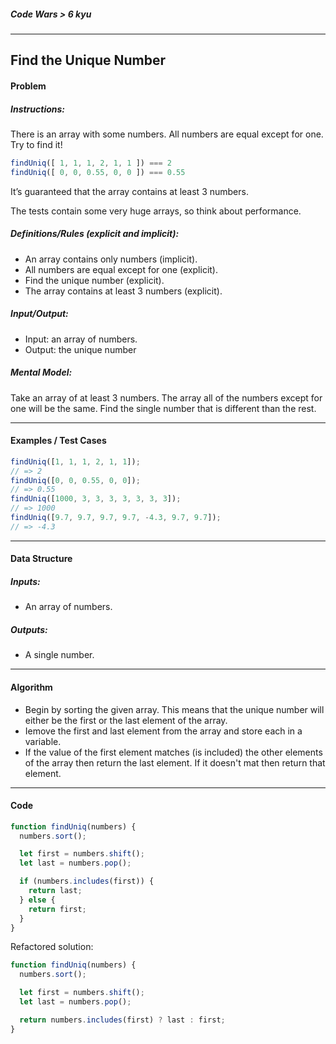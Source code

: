 ##### Code Wars > 6 kyu

---

## Find the Unique Number

#### Problem

##### Instructions:

There is an array with some numbers. All numbers are equal except for one. Try to find it!

```javascript
findUniq([ 1, 1, 1, 2, 1, 1 ]) === 2
findUniq([ 0, 0, 0.55, 0, 0 ]) === 0.55
```

It’s guaranteed that the array contains at least 3 numbers.

The tests contain some very huge arrays, so think about performance.

##### Definitions/Rules (explicit and implicit):

* An array contains only numbers (implicit).
* All numbers are equal except for one (explicit).
* Find the unique number (explicit).
* The array contains at least 3 numbers (explicit).

##### Input/Output:

* Input: an array of numbers.
* Output: the unique number

##### Mental Model:

Take an array of at least 3 numbers. The array all of the numbers except for one will be the same. Find the single number that is different than the rest.

---

#### Examples / Test Cases

```javascript
findUniq([1, 1, 1, 2, 1, 1]);
// => 2
findUniq([0, 0, 0.55, 0, 0]);
// => 0.55
findUniq([1000, 3, 3, 3, 3, 3, 3, 3]);
// => 1000
findUniq([9.7, 9.7, 9.7, 9.7, -4.3, 9.7, 9.7]);
// => -4.3
```

---

#### Data Structure

##### Inputs:

* An array of numbers.

##### Outputs:

* A single number.

---

#### Algorithm

* Begin by sorting the given array. This means that the unique number will either be the first or the last element of the array.
* Iemove the first and last element from the array and store each in a variable.
* If the value of the first element matches (is included) the other elements of the array then return the last element. If it doesn't mat then return that element.



---

#### Code

```javascript
function findUniq(numbers) {
  numbers.sort();

  let first = numbers.shift();
  let last = numbers.pop();

  if (numbers.includes(first)) {
    return last;
  } else {
    return first;
  }
}
```

Refactored solution:

```javascript
function findUniq(numbers) {
  numbers.sort();

  let first = numbers.shift();
  let last = numbers.pop();

  return numbers.includes(first) ? last : first;
}
```

